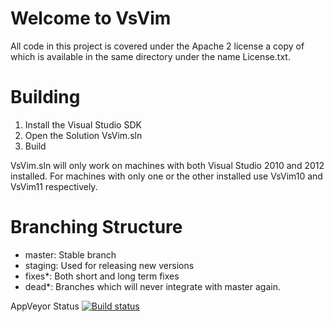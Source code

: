 Welcome to VsVim
====

All code in this project is covered under the Apache 2 license a copy of which is available in the same directory under the name License.txt.

Building
===

1. Install the Visual Studio SDK 
2. Open the Solution VsVim.sln
3. Build

VsVim.sln will only work on machines with both Visual Studio 2010 and 2012 installed.  For machines with only one or the other installed use VsVim10 and VsVim11 respectively.

Branching Structure
===

 - master: Stable branch 
 - staging: Used for releasing new versions
 - fixes*: Both short and long term fixes
 - dead*: Branches which will never integrate with master again.  

AppVeyor Status 
[![Build status](https://ci.appveyor.com/api/projects/status/gf5rlu19syrja9lr)](https://ci.appveyor.com/project/jaredpar/vsvim)
